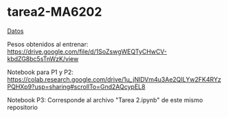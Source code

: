 # tarea2-MA6202
[Datos](https://data.mendeley.com/datasets/rscbjbr9sj/2/files/f12eaf6d-6023-432f-acc9-80c9d7393433/ChestXRay2017.zip)

Pesos obtenidos al entrenar: https://drive.google.com/file/d/1SoZswgWEQTyCHwCV-kbdZG8bc5sTnWzK/view

Notebook para P1 y P2: https://colab.research.google.com/drive/1u_jNIDVm4u3Ae2QILYw2FK4RYzPQHXp9?usp=sharing#scrollTo=Gnd2AQcypEL8

Notebook P3: Corresponde al archivo "Tarea 2.ipynb" de este mismo repositorio
